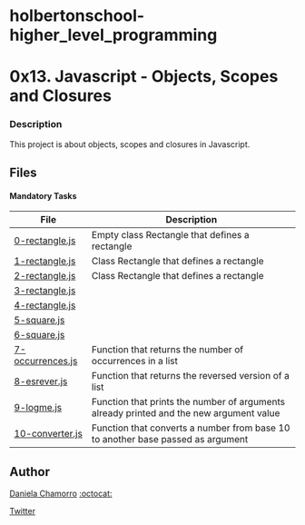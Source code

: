 # holbertonschool-higher_level_programming

# 0x13. Javascript - Objects, Scopes and Closures

### Description
This project is about objects, scopes and closures in Javascript.

## Files
#### Mandatory Tasks
| File | Description |
| ------ | ------ |
| [0-rectangle.js](0-rectangle.js) | Empty class Rectangle that defines a rectangle |
| [1-rectangle.js](1-rectangle.js) | Class Rectangle that defines a rectangle |
| [2-rectangle.js](2-rectangle.js) | Class Rectangle that defines a rectangle |
| [3-rectangle.js](3-rectangle.js) |  |
| [4-rectangle.js](4-rectangle.js) |  |
| [5-square.js](5-square.js) |  |
| [6-square.js](6-square.js) |  |
| [7-occurrences.js](7-occurrences.js) | Function that returns the number of occurrences in a list |
| [8-esrever.js](8-esrever.js) | Function that returns the reversed version of a list |
| [9-logme.js](9-logme.js) | Function that prints the number of arguments already printed and the new argument value |
| [10-converter.js](10-converter.js) | Function that converts a number from base 10 to another base passed as argument |

## Author

[Daniela Chamorro](https://www.linkedin.com/in/daniela-alexandra-chamorro-guerrero-666805a1/) [:octocat:](https://github.com/dalexach)

[Twitter](https://twitter.com/dalexach)


